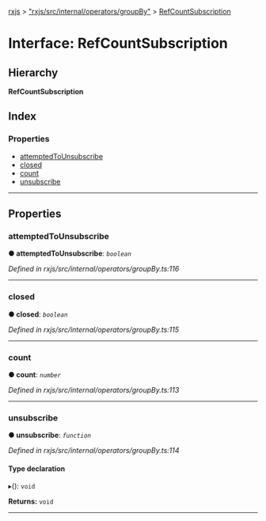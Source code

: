 [rxjs](../README.md) > ["rxjs/src/internal/operators/groupBy"](../modules/_rxjs_src_internal_operators_groupby_.md) > [RefCountSubscription](../interfaces/_rxjs_src_internal_operators_groupby_.refcountsubscription.md)

# Interface: RefCountSubscription

## Hierarchy

**RefCountSubscription**

## Index

### Properties

* [attemptedToUnsubscribe](_rxjs_src_internal_operators_groupby_.refcountsubscription.md#attemptedtounsubscribe)
* [closed](_rxjs_src_internal_operators_groupby_.refcountsubscription.md#closed)
* [count](_rxjs_src_internal_operators_groupby_.refcountsubscription.md#count)
* [unsubscribe](_rxjs_src_internal_operators_groupby_.refcountsubscription.md#unsubscribe)

---

## Properties

<a id="attemptedtounsubscribe"></a>

###  attemptedToUnsubscribe

**● attemptedToUnsubscribe**: *`boolean`*

*Defined in rxjs/src/internal/operators/groupBy.ts:116*

___
<a id="closed"></a>

###  closed

**● closed**: *`boolean`*

*Defined in rxjs/src/internal/operators/groupBy.ts:115*

___
<a id="count"></a>

###  count

**● count**: *`number`*

*Defined in rxjs/src/internal/operators/groupBy.ts:113*

___
<a id="unsubscribe"></a>

###  unsubscribe

**● unsubscribe**: *`function`*

*Defined in rxjs/src/internal/operators/groupBy.ts:114*

#### Type declaration
▸(): `void`

**Returns:** `void`

___

